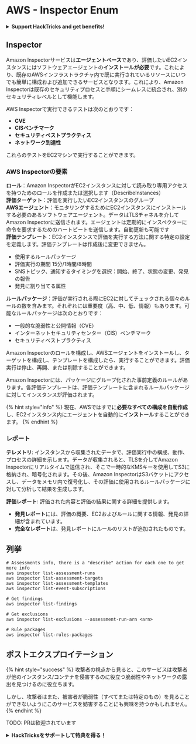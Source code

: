 # AWS - Inspector Enum

<details>

<summary><strong>Support HackTricks and get benefits!</strong></summary>

* もし **HackTricks** で **あなたの会社を宣伝**したい場合や、**PEASSの最新バージョンにアクセス**したい場合、または **HackTricksをPDFでダウンロード**したい場合は、[**SUBSCRIPTION PLANS**](https://github.com/sponsors/carlospolop) をチェックしてください！
* [**公式のPEASS＆HackTricksグッズ**](https://peass.creator-spring.com) を手に入れましょう
* [**The PEASS Family**](https://opensea.io/collection/the-peass-family) を見つけてください。これは私たちの独占的な [**NFT**](https://opensea.io/collection/the-peass-family) のコレクションです
* 💬 [**Discordグループ**](https://discord.gg/hRep4RUj7f) または [**telegramグループ**](https://t.me/peass) に参加するか、**Twitter** 🐦 [**@carlospolopm**](https://twitter.com/carlospolopm) をフォローしてください。
* **ハッキングのトリックを共有するには、** [**HackTricks**](https://github.com/carlospolop/hacktricks) と [**HackTricks Cloud**](https://github.com/carlospolop/hacktricks-cloud) のGitHubリポジトリにPRを提出してください。

</details>

## Inspector

Amazon Inspectorサービスは**エージェントベース**であり、評価したいEC2インスタンスにはソフトウェアエージェントの**インストールが必要**です。これにより、既存のAWSインフラストラクチャ内で既に実行されているリソースにいつでも簡単に構成および追加できるサービスとなります。これにより、Amazon Inspectorは既存のセキュリティプロセスと手順にシームレスに統合され、別のセキュリティレベルとして機能します。

AWS Inspectorで実行できるテストは次のとおりです：

* **CVE**
* **CISベンチマーク**
* **セキュリティベストプラクティス**
* **ネットワーク到達性**

これらのテストをEC2マシンで実行することができます。

### AWS Inspectorの要素

**ロール**：Amazon InspectorがEC2インスタンスに対して読み取り専用アクセスを持つためのロールを作成または選択します（DescribeInstances）\
**評価ターゲット**：評価を実行したいEC2インスタンスのグループ\
**AWSエージェント**：モニタリングするためにEC2インスタンスにインストールする必要のあるソフトウェアエージェント。データはTLSチャネルを介してAmazon Inspectorに送信されます。エージェントは定期的にインスペクターに命令を要求するためのハートビートを送信します。自動更新も可能です\
**評価テンプレート**：EC2インスタンスで評価を実行する方法に関する特定の設定を定義します。評価テンプレートは作成後に変更できません。

* 使用するルールパッケージ
* 評価実行の期間 15分/1時間/8時間
* SNSトピック、通知するタイミングを選択：開始、終了、状態の変更、発見の報告
* 発見に割り当てる属性

**ルールパッケージ**：評価が実行される際にEC2に対してチェックされる個々のルールの数を含みます。それぞれには重要度（高、中、低、情報）もあります。可能なルールパッケージは次のとおりです：

* 一般的な脆弱性と公開情報（CVE）
* インターネットセキュリティセンター（CIS）ベンチマーク
* セキュリティベストプラクティス

Amazon Inspectorのロールを構成し、AWSエージェントをインストールし、ターゲットを構成し、テンプレートを構成したら、実行することができます。評価実行は停止、再開、または削除することができます。

Amazon Inspectorには、パッケージにグループ化された事前定義のルールがあります。各評価テンプレートは、評価テンプレートに含まれるルールパッケージに対してインスタンスが評価されます。

{% hint style="info" %}
現在、AWSではすでに**必要なすべての構成を自動作成**し、EC2インスタンス内にエージェントを自動的に**インストール**することができます。
{% endhint %}

### **レポート**

**テレメトリ**: インスタンスから収集されたデータで、評価実行中の構成、動作、プロセスの詳細を示します。データが収集されると、TLSを介してAmazon Inspectorにリアルタイムで送信され、そこで一時的なKMSキーを使用してS3に格納され、暗号化されます。その後、Amazon InspectorはS3バケットにアクセスし、データをメモリ内で復号化し、その評価に使用されるルールパッケージに対して分析して結果を生成します。

**評価レポート**: 評価された内容と評価の結果に関する詳細を提供します。

* **発見レポート**には、評価の概要、EC2およびルールに関する情報、発見の詳細が含まれています。
* **完全なレポート**は、発見レポートにルールのリストが追加されたものです。

## 列挙
```
# Assessments info, there is a "describe" action for each one to get more info
aws inspector list-assessment-runs
aws inspector list-assessment-targets
aws inspector list-assessment-templates
aws inspector list-event-subscriptions

# Get findings
aws inspector list-findings

# Get exclusions
aws inspector list-exclusions --assessment-run-arn <arn>

# Rule packages
aws inspector list-rules-packages
```
## ポストエクスプロイテーション

{% hint style="success" %}
攻撃者の視点から見ると、このサービスは攻撃者が他のインスタンス/コンテナを侵害するのに役立つ脆弱性やネットワークの露出を見つけるのに役立ちます。

しかし、攻撃者はまた、被害者が脆弱性（すべてまたは特定のもの）を見ることができないようにこのサービスを妨害することにも興味を持つかもしれません。
{% endhint %}

TODO: PRは歓迎されています

<details>

<summary><strong>HackTricksをサポートして特典を得る！</strong></summary>

* **HackTricksで会社を宣伝したい**場合や、**最新バージョンのPEASSを入手したい**場合は、[**SUBSCRIPTION PLANS**](https://github.com/sponsors/carlospolop)をチェックしてください！
* [**公式PEASS＆HackTricksグッズ**](https://peass.creator-spring.com)を手に入れる
* [**The PEASS Family**](https://opensea.io/collection/the-peass-family)を見つけて、独占的な[**NFT**](https://opensea.io/collection/the-peass-family)のコレクションを発見する
* 💬 [**Discordグループ**](https://discord.gg/hRep4RUj7f)または[**telegramグループ**](https://t.me/peass)に**参加**するか、**Twitter**で私をフォローする🐦 [**@carlospolopm**](https://twitter.com/carlospolopm)
* **ハッキングのトリックを共有するためにPRを提出して** [**HackTricks**](https://github.com/carlospolop/hacktricks)と[**HackTricks Cloud**](https://github.com/carlospolop/hacktricks-cloud)のgithubリポジトリに参加する

</details>
